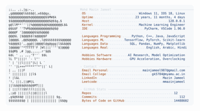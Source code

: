 <picture>
  <source srcset="https://raw.githubusercontent.com/mmazinjameel/mmazinjameel/main/dark_mode.svg?v=1759990577" media="(prefers-color-scheme: dark)">
  <img src="https://raw.githubusercontent.com/mmazinjameel/mmazinjameel/main/light_mode.svg?v=1759990577">
</picture>
